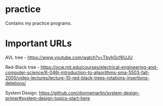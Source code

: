 # practice

Contains my practice programs.

# Important URLs

AVL tree - https://www.youtube.com/watch?v=TbvhGcf6UJU

Red-Black tree - https://ocw.mit.edu/courses/electrical-engineering-and-computer-science/6-046j-introduction-to-algorithms-sma-5503-fall-2005/video-lectures/lecture-10-red-black-trees-rotations-insertions-deletions/

System Design: https://github.com/donnemartin/system-design-primer#system-design-topics-start-here
